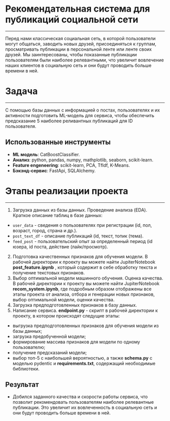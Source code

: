 # Рекомендательная система для публикаций социальной сети
---
Перед нами классическая социальная сеть, в которой пользователи могут общаться, заводить новых друзей, присоединяться к группам, просматривать публикации в персональной ленте или ленте своих друзей. Мы заинтересованы, чтобы показанные публикации пользователям были наиболее релевантными, что увеличит вовлечение наших клиентов в социальную сеть и они будут проводить больше времени в ней.
# Задача
---
С помощью базы данных с информацией о постах, пользователях и их активности подготовить ML-модель для сервиса, чтобы обеспечить предсказание 5 наиболее реливантных публикаций для ID пользователя. 

## Использованные инструменты
* __ML модель__: CatBoostClassifier.
* __Анализ__: python, pandas, numpy, mathplotlib, seaborn, scikit-learn.
* __Feature engeneering__: scikit-learn, PCA, TfIdf, K-Means.
* __Бэкэнд-сервис__: FastApi, SQLAlchemy.



# Этапы реализации проекта
---
1. Загрузка данных из базы данных. Проведение анализа (EDA). 
Краткое описание таблиц в базе данных:
* ```user_data``` - сведения о пользователях при регистрации (id, пол, возраст, город, страна и др.).
* ```post_text_df``` - описание публикаций (id, текст, топик (тема).
* ```feed_post``` - пользовательский опыт за определенный период (id юзера, id поста, действие (лайк/просмотр).
2. Подготовка качественных признаков для обучения модели.
В рабочей директории к проекту вы можете найти JupiterNotebook __post_feature.ipynb__ , который содержит в себе обработку текста и получение текстовых признаков.
3. Выбор оптимальной модели машинного обучения. Оценка качества.
В рабочей директории к проекту вы можете найти JupiterNotebook __recom_system.ipynb__, где подробным образом отображены все этапы проекта от анализа, отбора и генерации новых признаков, выбор оптимальной модели, оценки качества.
4. Загрузка предподготовленных признаков в базу данных.
5. Написание сервиса.
__endpoint.py__  -  скрипт в рабочей директории к проекту, в котором происходят следущие этапы:
* выгрузка предподготовленных признаков для обучения модели из базы данных;
* загрузка предобученной модели;
* формирование массива признаков для модели по одному пользователю;
* получение предсказаний модели;
* выбор топ-5 с наибольшей вероятностью,
а также __schema.py__  с моделью pydentic и __requirements.txt__, содержащий необходимые библиотеки.

## Результат
- Добился заданного качества и скорости работы сервиса, что позволит рекомендовать пользователям наиболее релевантные публикации. Это увеличит их вовлеченность в социальную сеть и они будут проводить больше времени в ней.

